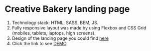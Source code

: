 # Creative Bakery landing page
1. Technology stack: HTML, SASS, BEM, JS.
2. Fully responsive layout was made by using Flexbox and CSS Grid (mobiles, tablets, laptops, high screens).
3. Design of the landing page you could find [here](https://www.figma.com/file/dY3izAm0Vspsmra4lQWQIP/Bakerlab-(FE))
4. Click the link to see [DEMO](https://OksanaTyshchenko.github.io/creative-bakery-landing/)

